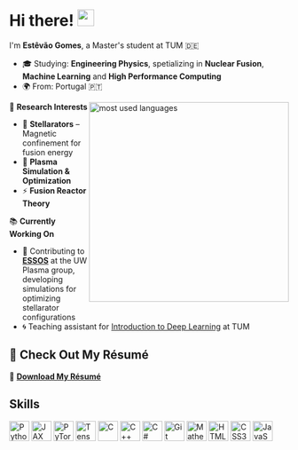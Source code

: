 # Hi there! <img src="https://media.giphy.com/media/hvRJCLFzcasrR4ia7z/giphy.gif" width="30px"/>
I'm **Estêvão Gomes**, a Master's student at TUM 🇩🇪

- 🎓 Studying: **Engineering Physics**, spetializing in **Nuclear Fusion**, **Machine Learning** and **High Performance Computing**
- 🌍 From: Portugal 🇵🇹  

<img align="right" src="https://github-readme-stats.vercel.app/api/top-langs/?username=estevaomgomes&theme=dark&show_icons=false&hide_border=true&layout=compact&hide_title=true&bg_color=00000000" alt="most used languages" width="360px" style="margin-bottom: 8px" />

🔬 **Research Interests**  
- 🌌 **Stellarators** – Magnetic confinement for fusion energy  
- 🧮 **Plasma Simulation & Optimization**  
- ⚡ **Fusion Reactor Theory**  
 
📚 **Currently Working On**  
- 📌 Contributing to **[ESSOS](https://github.com/UWPlasma/essos)** at the UW Plasma group, developing simulations for optimizing stellarator configurations  
- 🌀 Teaching assistant for [Introduction to Deep Learning](https://www.3dunderstanding.org/i2dl-s25/) at TUM
  
## 📄 Check Out My Résumé  
💾 **[Download My Résumé](https://github.com/EstevaoMGomes/estevaomgomes/raw/main/docs/Estêvão_Gomes_CV.pdf)**  

## Skills

<p align="left">
<a href="https://www.python.org/" target="_blank" rel="noreferrer"><img src="https://raw.githubusercontent.com/danielcranney/readme-generator/main/public/icons/skills/python-colored.svg" width="36" height="36" alt="Python" /></a>
<a href="https://docs.jax.dev/en/latest/index.html" target="_blank" rel="noreferrer"><img src="https://raw.githubusercontent.com/jax-ml/jax/6243ac80fca6ba718b01facc52c4cde7277838bc/images/jax_logo.svg" width="36" height="36" alt="JAX" /></a>
<a href="https://pytorch.org/" target="_blank" rel="noreferrer"><img src="https://raw.githubusercontent.com/danielcranney/readme-generator/main/public/icons/skills/pytorch-colored.svg" width="36" height="36" alt="PyTorch" /></a>
<a href="https://www.tensorflow.org/" target="_blank" rel="noreferrer"><img src="https://raw.githubusercontent.com/danielcranney/readme-generator/main/public/icons/skills/tensorflow-colored.svg" width="36" height="36" alt="TensorFlow" /></a>
<a href="https://docs.microsoft.com/en-us/cpp/?view=msvc-170" target="_blank" rel="noreferrer"><img src="https://raw.githubusercontent.com/danielcranney/readme-generator/main/public/icons/skills/c-colored.svg" width="36" height="36" alt="C" /></a>
<a href="https://docs.microsoft.com/en-us/cpp/?view=msvc-170" target="_blank" rel="noreferrer"><img src="https://raw.githubusercontent.com/danielcranney/readme-generator/main/public/icons/skills/cplusplus-colored.svg" width="36" height="36" alt="C++" /></a>
<a href="https://docs.microsoft.com/en-us/dotnet/csharp/" target="_blank" rel="noreferrer"><img src="https://raw.githubusercontent.com/danielcranney/readme-generator/main/public/icons/skills/csharp-colored.svg" width="36" height="36" alt="C#" /></a>
<a href="https://git-scm.com/" target="_blank" rel="noreferrer"><img src="https://raw.githubusercontent.com/danielcranney/readme-generator/main/public/icons/skills/git-colored.svg" width="36" height="36" alt="Git" /></a>
<a href="https://www.wolfram.com/mathematica/" target="_blank" rel="noreferrer"><img src="https://avatars.githubusercontent.com/u/11549616?s=200&v=4" width="36" height="36" alt="Mathematica" /></a>
<a href="https://developer.mozilla.org/en-US/docs/Glossary/HTML5" target="_blank" rel="noreferrer"><img src="https://raw.githubusercontent.com/danielcranney/readme-generator/main/public/icons/skills/html5-colored.svg" width="36" height="36" alt="HTML5" /></a>
<a href="https://www.w3.org/TR/CSS/#css" target="_blank" rel="noreferrer"><img src="https://raw.githubusercontent.com/danielcranney/readme-generator/main/public/icons/skills/css3-colored.svg" width="36" height="36" alt="CSS3" /></a>
<a href="https://developer.mozilla.org/en-US/docs/Web/JavaScript" target="_blank" rel="noreferrer"><img src="https://raw.githubusercontent.com/danielcranney/readme-generator/main/public/icons/skills/javascript-colored.svg" width="36" height="36" alt="JavaScript" /></a>
</p>
